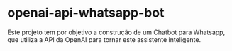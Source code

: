 # openai-api-whatsapp-bot

Este projeto tem por objetivo a construção de um Chatbot para Whatsapp, que utiliza a API da OpenAI para tornar este assistente inteligente.